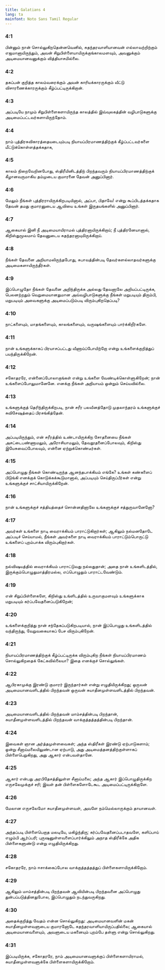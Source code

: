 ```yaml
---
title: Galatians 4
lang: ta
mainfont: Noto Sans Tamil Regular
---
```


###  4:1

பின்னும் நான் சொல்லுகிறதென்னவெனில், சுதந்தரவாளியானவன் எல்லாவற்றிற்கும் எஜமானாயிருந்தும், அவன் சிறுபிள்ளையாயிருக்குங்காலமளவும், அவனுக்கும் அடிமையானவனுக்கும் வித்தியாசமில்லை.

###  4:2

தகப்பன் குறித்த காலம்வரைக்கும் அவன் காரியக்காரருக்கும் வீட்டு விசாரணைக்காரருக்கும் கீழ்ப்பட்டிருக்கிறான்.

###  4:3

அப்படியே நாமும் சிறுபிள்ளைகளாயிருந்த காலத்தில் இவ்வுலகத்தின் வழிபாடுகளுக்கு அடிமைப்பட்டவர்களாயிருந்தோம்.

###  4:4

நாம் புத்திரசுவிகாரத்தையடையும்படி நியாயப்பிரமாணத்திற்குக் கீழ்ப்பட்டவர்களை மீட்டுக்கொள்ளத்தக்கதாக,

###  4:5

காலம் நிறைவேறினபோது, ஸ்திரீயினிடத்திற் பிறந்தவரும் நியாயப்பிரமாணத்திற்குக் கீழானவருமாகிய தம்முடைய குமாரனை தேவன் அனுப்பினார்.

###  4:6

மேலும் நீங்கள் புத்திரராயிருக்கிறபடியினால், அப்பா, பிதாவே! என்று கூப்பிடத்தக்கதாக தேவன் தமது குமாரனுடைய ஆவியை உங்கள் இருதயங்களில் அனுப்பினார்.

###  4:7

ஆகையால் இனி நீ அடிமையாயிராமல் புத்திரனாயிருக்கிறாய்; நீ புத்திரனேயானால், கிறிஸ்துமூலமாய் தேவனுடைய சுதந்தரனாயுமிருக்கிறாய்.

###  4:8

நீங்கள் தேவனை அறியாமலிருந்தபோது, சுபாவத்தின்படி தேவர்களல்லாதவர்களுக்கு அடிமைகளாயிருந்தீர்கள்.

###  4:9

இப்பொழுதோ நீங்கள் தேவனை அறிந்திருக்க அல்லது தேவனாலே அறியப்பட்டிருக்க, பெலனற்றதும் வெறுமையானதுமான அவ்வழிபாடுகளுக்கு நீங்கள் மறுபடியும் திரும்பி, மறுபடியும் அவைகளுக்கு அடிமைப்படும்படி விரும்புகிறதெப்படி?

###  4:10

நாட்களையும், மாதங்களையும், காலங்களையும், வருஷங்களையும் பார்க்கிறீர்களே.

###  4:11

நான் உங்களுக்காகப் பிரயாசப்பட்டது வீணாய்ப்போயிற்றோ என்று உங்களைக்குறித்துப் பயந்திருக்கிறேன்.

###  4:12

சகோதரரே, என்னைப்போலாகுங்கள் என்று உங்களை வேண்டிக்கொள்ளுகிறேன்; நான் உங்களைப்போலுமானேனே. எனக்கு நீங்கள் அநியாயம் ஒன்றும் செய்யவில்லை.

###  4:13

உங்களுக்குத் தெரிந்திருக்கிறபடி, நான் சரீர பலவீனத்தோடு முதலாந்தரம் உங்களுக்குச் சுவிசேஷத்தைப் பிரசங்கித்தேன்.

###  4:14

அப்படியிருந்தும், என் சரீரத்தில் உண்டாயிருக்கிற சோதனையை நீங்கள் அசட்டைபண்ணாமலும், அரோசியாமலும், தேவதூதனைப்போலவும், கிறிஸ்து இயேசுவைப்போலவும், என்னை ஏற்றுக்கொண்டீர்கள்.

###  4:15

அப்பொழுது நீங்கள் கொண்டிருந்த ஆனந்தபாக்கியம் எங்கே? உங்கள் கண்களைப் பிடுங்கி எனக்குக் கொடுக்கக்கூடுமானால், அப்படியும் செய்திருப்பீர்கள் என்று உங்களுக்குச் சாட்சியாயிருக்கிறேன்.

###  4:16

நான் உங்களுக்குச் சத்தியத்தைச் சொன்னதினாலே உங்களுக்குச் சத்துருவானேனோ?

###  4:17

அவர்கள் உங்களை நாடி வைராக்கியம் பாராட்டுகிறார்கள்; ஆகிலும் நல்மனதோடே அப்படிச் செய்யாமல், நீங்கள் அவர்களை நாடி வைராக்கியம் பாராட்டும்பொருட்டு உங்களைப் புறம்பாக்க விரும்புகிறார்கள்.

###  4:18

நல்விஷயத்தில் வைராக்கியம் பாராட்டுவது நல்லதுதான்; அதை நான் உங்களிடத்தில், இருக்கும்பொழுதுமாத்திரமல்ல, எப்பொழுதும் பாராட்டவேண்டும்.

###  4:19

என் சிறுப்பிள்ளைகளே, கிறிஸ்து உங்ளிடத்தில் உருவாகுமளவும் உங்களுக்காக மறுபடியும் கர்ப்பவேதனைப்படுகிறேன்;

###  4:20

உங்களைக்குறித்து நான் சந்தேகப்படுகிறபடியால், நான் இப்பொழுது உங்களிடத்தில் வந்திருந்து, வேறுவகையாகப் பேச விரும்புகிறேன்.

###  4:21

நியாயப்பிரமாணத்திற்குக் கீழ்ப்பட்டிருக்க விரும்புகிற நீங்கள் நியாயப்பிரமாணம் சொல்லுகிறதைக் கேட்கவில்லையா? இதை எனக்குச் சொல்லுங்கள்.

###  4:22

ஆபிரகாமுக்கு இரண்டு குமாரர் இருந்தார்கள் என்று எழுதியிருக்கிறது; ஒருவன் அடிமையானவளிடத்தில் பிறந்தவன் ஒருவன் சுயாதீனமுள்ளவளிடத்தில் பிறந்தவன்.

###  4:23

அடிமையானவளிடத்தில் பிறந்தவன் மாம்சத்தின்படி பிறந்தான், சுயாதீனமுள்ளவளிடத்தில் பிறந்தவன் வாக்குத்தத்தத்தின்படி பிறந்தான்.

###  4:24

இவைகள் ஞான அர்த்தமுள்ளவைகள்; அந்த ஸ்திரீகள் இரண்டு ஏற்பாடுகளாம்; ஒன்று சீனாய்மலையிலுண்டான ஏற்பாடு, அது அடிமைத்தனத்திற்குள்ளாகப் பிள்ளைபெறுகிறது, அது ஆகார் என்பவள்தானே.

###  4:25

ஆகார் என்பது அரபிதேசத்திலுள்ள சீனாய்மலை; அந்த ஆகார் இப்பொழுதிருக்கிற எருசலேமுக்குச் சரி; இவள் தன் பிள்ளைகளோடேகூட அடிமைப்பட்டிருக்கிறாளே.

###  4:26

மேலான எருசலேமோ சுயாதீனமுள்ளவள், அவளே நம்மெல்லாருக்கும் தாயானவள்.

###  4:27

அந்தப்படி பிள்ளைபெறாத மலடியே, மகிழ்ந்திரு; கர்ப்பவேதனைப்படாதவளே, களிப்பாய் எழும்பி ஆர்ப்பரி; புருஷனுள்ளவளைப்பார்க்கிலும் அநாத ஸ்திரீக்கே அதிக பிள்ளைகளுண்டு என்று எழுதியிருக்கிறது.

###  4:28

சகோதரரே, நாம் ஈசாக்கைப்போல வாக்குத்தத்தத்துப் பிள்ளைகளாயிருக்கிறோம்.

###  4:29

ஆகிலும் மாம்சத்தின்படி பிறந்தவன் ஆவியின்படி பிறந்தவனை அப்பொழுது துன்பப்படுத்தினதுபோல, இப்பொழுதும் நடந்துவருகிறது.

###  4:30

அதைக்குறித்து வேதம் என்ன சொல்லுகிறது: அடிமையானவளின் மகன் சுயாதீனமுள்ளவளுடைய குமாரனோடே சுதந்தரவாளியாயிருப்பதில்லை; ஆகையால் அடிமையானவளையும், அவளுடைய மகனையும் புறம்பே தள்ளு என்று சொல்லுகிறது.

###  4:31

இப்படியிருக்க, சகோதரரே, நாம் அடிமையானவளுக்குப் பிள்ளைகளாயிராமல், சுயாதீனமுள்ளவளுக்கே பிள்ளைகளாயிருக்கிறோம்.

